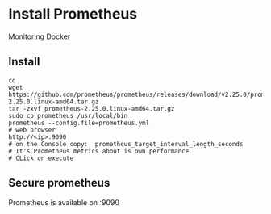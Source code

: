 # Install Prometheus
Monitoring Docker

## Install
```shell
cd 
wget https://github.com/prometheus/prometheus/releases/download/v2.25.0/prometheus-2.25.0.linux-amd64.tar.gz
tar -zxvf prometheus-2.25.0.linux-amd64.tar.gz
sudo cp prometheus /usr/local/bin
prometheus --config.file=prometheus.yml
# web browser
http://<ip>:9090
# on the Console copy:  prometheus_target_interval_length_seconds
# It's Prometheus metrics about is own performance
# CLick on execute
```
## Secure prometheus
Prometheus is available on <ip>:9090

